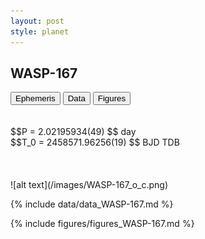 ```yaml
---
layout: post
style: planet
---
```

<script src="../js/planets.js"></script>

## WASP-167

<!-- Tab links -->
<div class="tab">
<button class="tablinks" onclick="openCity(event, 'Ephemeris')">Ephemeris</button>
<button class="tablinks" onclick="openCity(event, 'Data')">Data</button>
<button class="tablinks" onclick="openCity(event, 'Figures')">Figures</button>
</div>

<!-- Tab content -->
<div id="Ephemeris" class="tabcontent" markdown="1">
<br/><br/>
$$P = 2.02195934(49) $$ day <br/>
$$T_0 = 2458571.96256(19) $$ BJD TDB
<br/><br/>
<br/><br/>
![alt text](/images/WASP-167_o_c.png)
</div>


<div id="Data" class="tabcontent" markdown="1">

{% include data/data_WASP-167.md %}

</div>

<div id="Figures" class="tabcontent" markdown="1">
{% include figures/figures_WASP-167.md %}
</div>


<script src="../js/tabs.js"></script>


